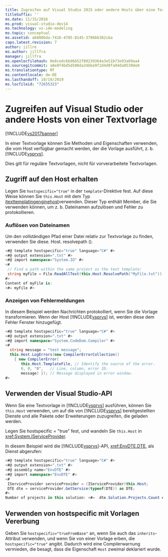 ```yaml
---
title: Zugreifen auf Visual Studio 2015 oder andere Hosts über eine Text Vorlage | Microsoft-Dokumentation
titleSuffix: ''
ms.date: 11/15/2016
ms.prod: visual-studio-dev14
ms.technology: vs-ide-modeling
ms.topic: conceptual
ms.assetid: a68886da-7416-4785-8145-3796bb382cba
caps.latest.revision: 7
author: jillre
ms.author: jillfra
manager: jillfra
ms.openlocfilehash: 0e8cedc66d6b52f80239364a3e51b73e93a69aa4
ms.sourcegitcommit: a8e8f4bd5d508da34bbe9f2d4d9fa94da0539de0
ms.translationtype: MT
ms.contentlocale: de-DE
ms.lasthandoff: 10/19/2019
ms.locfileid: "72655323"
---
```

# <a name="accessing-visual-studio-or-other-hosts-from-a-text-template"></a>Zugreifen auf Visual Studio oder andere Hosts von einer Textvorlage
[!INCLUDE[vs2017banner](../includes/vs2017banner.md)]

In einer Textvorlage können Sie Methoden und Eigenschaften verwenden, die vom Host verfügbar gemacht werden, der die Vorlage ausführt, z. b. [!INCLUDE[vsprvs](../includes/vsprvs-md.md)].

 Dies gilt für reguläre Textvorlagen, nicht für vorverarbeitete Textvorlagen.

## <a name="obtaining-access-to-the-host"></a>Zugriff auf den Host erhalten

Legen Sie `hostspecific="true"` in der `template`-Direktive fest. Auf diese Weise können Sie `this.Host` mit dem Typ [itexttemplatingenginehost](/previous-versions/visualstudio/visual-studio-2012/bb126505(v=vs.110))verwenden. Dieser Typ enthält Member, die Sie verwenden können, um z. b. Dateinamen aufzulösen und Fehler zu protokollieren.

### <a name="resolving-file-names"></a>Auflösen von Dateinamen
 Um den vollständigen Pfad einer Datei relativ zur Textvorlage zu finden, verwenden Sie diese. Host. resolvepath ().

```csharp
<#@ template hostspecific="true" language="C#" #>
<#@ output extension=".txt" #>
<#@ import namespace="System.IO" #>
<#
 // Find a path within the same project as the text template:
 string myFile = File.ReadAllText(this.Host.ResolvePath("MyFile.txt"));
#>
Content of myFile is:
<#= myFile #>

```

### <a name="displaying-error-messages"></a>Anzeigen von Fehlermeldungen
 In diesem Beispiel werden Nachrichten protokolliert, wenn Sie die Vorlage transformieren. Wenn der Host [!INCLUDE[vsprvs](../includes/vsprvs-md.md)] ist, werden diese dem Fehler Fenster hinzugefügt.

```csharp
<#@ template hostspecific="true" language="C#" #>
<#@ output extension=".txt" #>
<#@ import namespace="System.CodeDom.Compiler" #>
<#
  string message = "test message";
  this.Host.LogErrors(new CompilerErrorCollection()
    { new CompilerError(
       this.Host.TemplateFile, // Identify the source of the error.
       0, 0, "0",   // Line, column, error ID.
       message) }); // Message displayed in error window.
#>

```

## <a name="using-the-visual-studio-api"></a>Verwenden der Visual Studio-API
 Wenn Sie eine Textvorlage in [!INCLUDE[vsprvs](../includes/vsprvs-md.md)] ausführen, können Sie `this.Host` verwenden, um auf die von [!INCLUDE[vsprvs](../includes/vsprvs-md.md)] bereitgestellten Dienste und alle Pakete oder Erweiterungen zuzugreifen, die geladen werden.

 Legen Sie hostspecific = "true" fest, und wandeln Sie `this.Host` in <xref:System.IServiceProvider>.

 In diesem Beispiel wird die [!INCLUDE[vsprvs](../includes/vsprvs-md.md)]-API, <xref:EnvDTE.DTE>, als Dienst abgerufen:

```csharp
<#@ template hostspecific="true" language="C#" #>
<#@ output extension=".txt" #>
<#@ assembly name="EnvDTE" #>
<#@ import namespace="EnvDTE" #>
<#
 IServiceProvider serviceProvider = (IServiceProvider)this.Host;
 DTE dte = serviceProvider.GetService(typeof(DTE)) as DTE;
#>
Number of projects in this solution: <#=  dte.Solution.Projects.Count #>

```

## <a name="using-hostspecific-with-template-inheritance"></a>Verwenden von hostspecific mit Vorlagen Vererbung
 Geben Sie `hostspecific="trueFromBase"` an, wenn Sie auch das `inherits`-Attribut verwenden, und wenn Sie von einer Vorlage erben, die `hostspecific="true"` angibt. Dadurch wird eine Compilerwarnung vermieden, die besagt, dass die Eigenschaft `Host` zweimal deklariert wurde.
